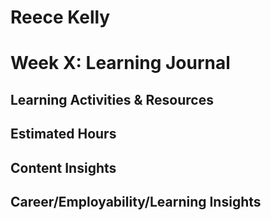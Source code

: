 # Reece Kelly
# Week X: Learning Journal

## Learning Activities & Resources

## Estimated Hours

## Content Insights

## Career/Employability/Learning Insights

